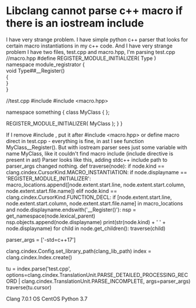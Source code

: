 
# Libclang cannot parse c++ macro if there is an iostream include

I have very strange problem. I have simple python c++ parser that looks for certain macro instantiations in my c++ code. And I have very strange problem
I have two files, test.cpp and macro.hpp, I'm parsing test.cpp
//macro.hpp
#define REGISTER_MODULE_INITIALIZER( Type ) \
namespace module_registrator { \
void Type##__Register() \
{ \
} \
}

//test.cpp
#include <iostream>
#include <macro.hpp>
 
namespace something
{
class MyClass
{
};
 
REGISTER_MODULE_INITIALIZER( MyClass );
}
}

If I remove #include , put it after #include <macro.hpp> or define macro direct in test.cpp - everything is fine, in ast I see function MyClass__Register().
But with iostream parser sees just some variable with name MyClass, like it couldn't find macro include (include directive is present in ast)
Parser looks like this, adding stdc++ include path to parser_args changed nothing.
def traverse(node):
    if node.kind == clang.cindex.CursorKind.MACRO_INSTANTIATION:
        if node.displayname == 'REGISTER_MODULE_INITIALIZER':
            macro_locations.append([node.extent.start.line, node.extent.start.column, node.extent.start.file.name])
    elif node.kind == clang.cindex.CursorKind.FUNCTION_DECL:
        if [node.extent.start.line, node.extent.start.column, node.extent.start.file.name] in macro_locations \
            and node.displayname.endswith('__Register()'):
            nsp = get_namespace(node.lexical_parent)
            nsp.objects.append(node.displayname)
    print(str(node.kind) + ' ' + node.displayname)
    for child in node.get_children():
        traverse(child)
 
parser_args = ['-std=c++17']
 
clang.cindex.Config.set_library_path(clang_lib_path)
index = clang.cindex.Index.create()
 
tu = index.parse('test.cpp',
                 options=clang.cindex.TranslationUnit.PARSE_DETAILED_PROCESSING_RECORD |
                 clang.cindex.TranslationUnit.PARSE_INCOMPLETE,
                 args=parser_args)
traverse(tu.cursor)

Clang 7.0.1
OS CentOS
Python 3.7

        